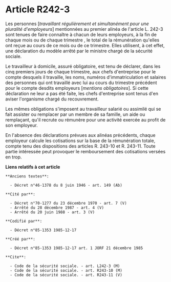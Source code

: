 # Article R242-3

Les personnes [*travaillant régulièrement et simultanément pour une pluralité d'employeurs*] mentionnées au premier alinéa de
l'article L. 242-3 sont tenues de faire connaître à chacun de leurs employeurs, à la fin de chaque mois ou de chaque
trimestre   , le total de la rémunération qu'elles ont reçue au cours de ce mois ou de ce trimestre. Elles utilisent, à cet
effet, une déclaration du modèle arrêté par le ministre chargé de la sécurité sociale. 

Le travailleur à domicile, assuré obligatoire, est tenu de déclarer, dans les cinq premiers jours de chaque trimestre, aux
chefs d'entreprise pour le compte desquels il travaille, les noms, numéros d'immatriculation et salaires des personnes qui
ont travaillé avec lui au cours du trimestre précédent pour le compte desdits employeurs [*mentions obligatoires*]. Si cette
déclaration ne leur a pas été faite, les chefs d'entreprise sont tenus d'en aviser l'organisme chargé du recouvrement. 

Les mêmes obligations s'imposent au travailleur salarié ou assimilé qui se fait assister ou remplacer par un membre de sa
famille, un aide ou remplaçant, qu'il recrute ou rémunère pour une activité exercée au profit de son employeur. 

En l'absence des déclarations prévues aux alinéas précédents, chaque employeur calcule les cotisations sur la base de la
rémunération totale, compte tenu des dispositions des articles R. 243-10 et R. 243-11. Toute partie intéressée peut provoquer
le remboursement des cotisations versées en trop.

**Liens relatifs à cet article**

	**Anciens textes**:

	  - Décret n°46-1378 du 8 juin 1946 - art. 149 (Ab)

	**Cité par**:

	  - Décret n°70-1277 du 23 décembre 1970 - art. 7 (V)
	  - Arrêté du 28 décembre 1987 - art. 4 (V)
	  - Arrêté du 20 juin 1988 - art. 3 (V)

	**Codifié par**:

	  - Décret n°85-1353 1985-12-17

	**Créé par**:

	  - Décret n°85-1353 1985-12-17 art. 1 JORF 21 décembre 1985

	**Cite**:

	  - Code de la sécurité sociale. - art. L242-3 (M)
	  - Code de la sécurité sociale. - art. R243-10 (M)
	  - Code de la sécurité sociale. - art. R243-11 (V)
